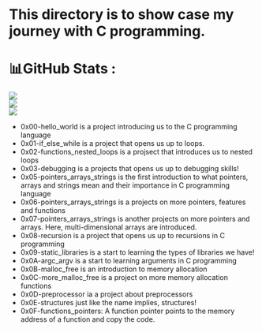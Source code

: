 # This directory is to show case my journey  with C programming. 

# 📊GitHub Stats :
![](https://github-readme-stats.vercel.app/api?username=MrRandomGenerator&theme=midnight-purple&hide_border=true&include_all_commits=true&count_private=false)<br/>
![](https://github-readme-streak-stats.herokuapp.com/?user=MrRandomGenerator&theme=midnight-purple&hide_border=true)<br/>
![](https://github-readme-stats.vercel.app/api/top-langs/?username=MrRandomGenerator&theme=midnight-purple&hide_border=true&include_all_commits=true&count_private=false&layout=compact)
- 0x00-hello_world is a project introducing us to the C programming language
- 0x01-if_else_while is a project that opens us up to loops.
- 0x02-functions_nested_loops is a projsect that introduces us to nested loops
- 0x03-debugging is a projects that opens us up to debugging skills!
- 0x05-pointers_arrays_strings is the first introduction to what pointers, arrays and strings mean and their importance in C programming language
- 0x06-pointers_arrays_strings is a projects on more pointers, features and functions
- 0x07-pointers_arrays_strings is another projects on more pointers and arrays. Here, multi-dimensional arrays are introduced.
- 0x08-recursion is a project that opens us up to recursions in C programming
- 0x09-static_libraries is a start to learning the types of libraries we have!
- 0x0A-argc_argv is a start to learning arguments in C programming
- 0x0B-malloc_free is an introduction to memory allocation
- 0x0C-more_malloc_free is a project on more memory allocation functions
- 0x0D-preprocessor ia a project about preprocessors
- 0x0E-structures just like the name implies, structures!
- 0x0F-functions_pointers: A function pointer points to the memory address of a function and copy the code.
